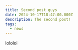 ```yaml
---
title: Second post guys
date: 2024-10-17T18:47:00.000Z
description: The second post!
tags:
  - news
---
```

lololol

